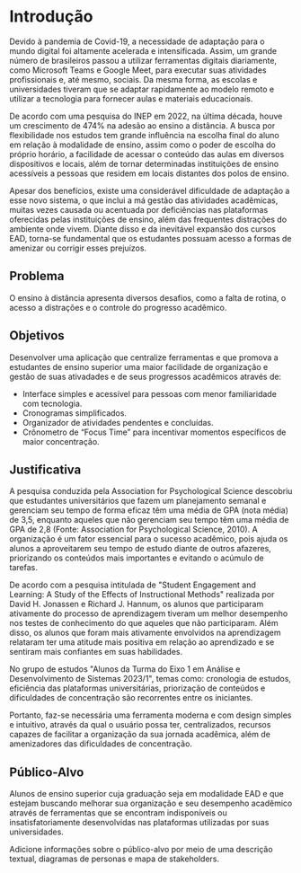 # Introdução

Devido à pandemia de Covid-19, a necessidade de adaptação para o mundo digital foi altamente acelerada e intensificada. Assim, um grande número de brasileiros passou a utilizar ferramentas digitais diariamente, como Microsoft Teams e Google Meet, para executar suas atividades profissionais e, até mesmo, sociais. Da mesma forma, as escolas e universidades tiveram que se adaptar rapidamente ao modelo remoto e utilizar a tecnologia para fornecer aulas e materiais educacionais.

De acordo com uma pesquisa do INEP em 2022, na última década, houve um crescimento de 474% na adesão ao ensino a distância. A busca por flexibilidade nos estudos tem grande influência na escolha final do aluno em relação à modalidade de ensino, assim como o poder de escolha do próprio horário, a facilidade de acessar o conteúdo das aulas em diversos dispositivos e locais, além de tornar determinadas instituições de ensino acessíveis a pessoas que residem em locais distantes dos polos de ensino.

Apesar dos benefícios, existe uma considerável dificuldade de adaptação a esse novo sistema, o que inclui a má gestão das atividades acadêmicas, muitas vezes causada ou acentuada por deficiências nas plataformas oferecidas pelas instituições de ensino, além das frequentes distrações do ambiente onde vivem. Diante disso e da inevitável expansão dos cursos EAD, torna-se fundamental que os estudantes possuam acesso a formas de amenizar ou corrigir esses prejuízos.

## Problema

O ensino à distância apresenta diversos desafios, como a falta de rotina, o acesso a distrações e o controle do progresso acadêmico.

## Objetivos

Desenvolver uma aplicação que centralize ferramentas e que promova a estudantes de ensino superior uma maior facilidade de organização e gestão de suas ativadades e de seus progressos acadêmicos através de:
- Interface simples e acessível para pessoas com menor familiaridade com tecnologia.
- Cronogramas simplificados.
- Organizador de atividades pendentes e concluídas.
- Crônometro de “Focus Time” para incentivar momentos específicos de maior concentração.

## Justificativa

A pesquisa conduzida pela Association for Psychological Science descobriu que estudantes universitários que fazem um planejamento semanal e gerenciam seu tempo de forma eficaz têm uma média de GPA (nota média) de 3,5, enquanto aqueles que não gerenciam seu tempo têm uma média de GPA de 2,8 (Fonte: Association for Psychological Science, 2010). A organização é um fator essencial para o sucesso acadêmico, pois ajuda os alunos a aproveitarem seu tempo de estudo diante de outros afazeres, priorizando os conteúdos mais importantes e evitando o acúmulo de tarefas.

De acordo com a pesquisa intitulada de  "Student Engagement and Learning: A Study of the Effects of Instructional Methods" realizada por David H. Jonassen e Richard J. Hannum, os alunos que participaram ativamente do processo de aprendizagem tiveram um melhor desempenho nos testes de conhecimento do que aqueles que não participaram. Além disso, os alunos que foram mais ativamente envolvidos na aprendizagem relataram ter uma atitude mais positiva em relação ao aprendizado e se sentiram mais confiantes em suas habilidades.

No grupo de estudos "Alunos da Turma do Eixo 1 em Análise e Desenvolvimento de Sistemas 2023/1", temas como: cronologia de estudos, eficiência das plataformas universitárias, priorização de conteúdos e dificuldades de concentração são recorrentes entre os iniciantes. 

Portanto, faz-se necessária uma ferramenta moderna e com design simples e intuitivo, através da qual o usuário possa ter, centralizados, recursos capazes de facilitar a organização da sua jornada acadêmica, além de amenizadores das dificuldades de concentração.



## Público-Alvo

Alunos de ensino superior cuja graduação seja em modalidade EAD e que estejam buscando melhorar sua organização e seu desempenho acadêmico através de ferramentas que se encontram indisponíveis ou insatisfatoriamente desenvolvidas nas plataformas utilizadas por suas universidades.

Adicione informações sobre o público-alvo por meio de uma descrição textual, diagramas de personas e mapa de stakeholders.

